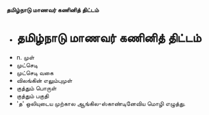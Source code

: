 **தமிழ்நாடு மாணவர் கணினித் திட்டம்**
- # தமிழ்நாடு மாணவர் கணினித் திட்டம்
- n. முள்
- முட்செடி
- முட்செடி வகை
- விலங்கின் எலும்புமுள்
- குத்தும் பொருள்
- குத்தும் பகுதி
- 'த' ஒலியுடைய முற்கால ஆங்கில-ஸ்காண்டினேவிய மொழி எழுத்து.

